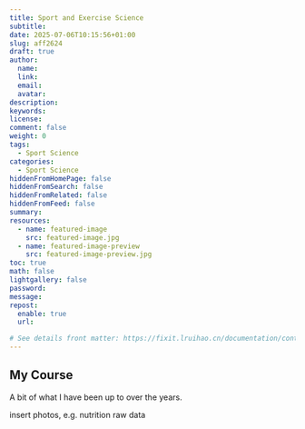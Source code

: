 ```yaml
---
title: Sport and Exercise Science
subtitle:
date: 2025-07-06T10:15:56+01:00
slug: aff2624
draft: true
author:
  name:
  link:
  email:
  avatar:
description:
keywords:
license:
comment: false
weight: 0
tags:
  - Sport Science
categories:
  - Sport Science
hiddenFromHomePage: false
hiddenFromSearch: false
hiddenFromRelated: false
hiddenFromFeed: false
summary:
resources:
  - name: featured-image
    src: featured-image.jpg
  - name: featured-image-preview
    src: featured-image-preview.jpg
toc: true
math: false
lightgallery: false
password:
message:
repost:
  enable: true
  url:

# See details front matter: https://fixit.lruihao.cn/documentation/content-management/introduction/#front-matter
---
```

## My Course

A bit of what I have been up to over the years.

<!--more-->


insert photos, e.g. nutrition raw data
